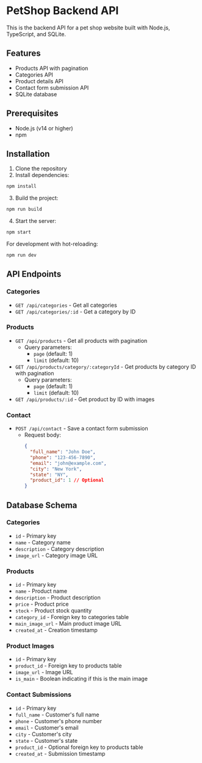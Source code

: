 # PetShop Backend API

This is the backend API for a pet shop website built with Node.js, TypeScript, and SQLite.

## Features

- Products API with pagination
- Categories API
- Product details API
- Contact form submission API
- SQLite database

## Prerequisites

- Node.js (v14 or higher)
- npm

## Installation

1. Clone the repository
2. Install dependencies:

```bash
npm install
```

3. Build the project:

```bash
npm run build
```

4. Start the server:

```bash
npm start
```

For development with hot-reloading:

```bash
npm run dev
```

## API Endpoints

### Categories

- `GET /api/categories` - Get all categories
- `GET /api/categories/:id` - Get a category by ID

### Products

- `GET /api/products` - Get all products with pagination
  - Query parameters:
    - `page` (default: 1)
    - `limit` (default: 10)
- `GET /api/products/category/:categoryId` - Get products by category ID with pagination
  - Query parameters:
    - `page` (default: 1)
    - `limit` (default: 10)
- `GET /api/products/:id` - Get product by ID with images

### Contact

- `POST /api/contact` - Save a contact form submission
  - Request body:
    ```json
    {
      "full_name": "John Doe",
      "phone": "123-456-7890",
      "email": "john@example.com",
      "city": "New York",
      "state": "NY",
      "product_id": 1 // Optional
    }
    ```

## Database Schema

### Categories

- `id` - Primary key
- `name` - Category name
- `description` - Category description
- `image_url` - Category image URL

### Products

- `id` - Primary key
- `name` - Product name
- `description` - Product description
- `price` - Product price
- `stock` - Product stock quantity
- `category_id` - Foreign key to categories table
- `main_image_url` - Main product image URL
- `created_at` - Creation timestamp

### Product Images

- `id` - Primary key
- `product_id` - Foreign key to products table
- `image_url` - Image URL
- `is_main` - Boolean indicating if this is the main image

### Contact Submissions

- `id` - Primary key
- `full_name` - Customer's full name
- `phone` - Customer's phone number
- `email` - Customer's email
- `city` - Customer's city
- `state` - Customer's state
- `product_id` - Optional foreign key to products table
- `created_at` - Submission timestamp
